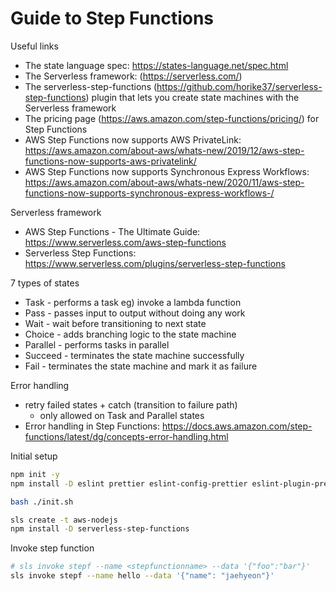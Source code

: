 # Guide to Step Functions

Useful links

- The state language spec: https://states-language.net/spec.html
- The Serverless framework: (https://serverless.com/)
- The serverless-step-functions (https://github.com/horike37/serverless-step-functions) plugin that lets you create state machines with the Serverless framework
- The pricing page (https://aws.amazon.com/step-functions/pricing/) for Step Functions
- AWS Step Functions now supports AWS PrivateLink: https://aws.amazon.com/about-aws/whats-new/2019/12/aws-step-functions-now-supports-aws-privatelink/
- AWS Step Functions now supports Synchronous Express Workflows: https://aws.amazon.com/about-aws/whats-new/2020/11/aws-step-functions-now-supports-synchronous-express-workflows-/

Serverless framework

- AWS Step Functions - The Ultimate Guide: https://www.serverless.com/aws-step-functions
- Serverless Step Functions: https://www.serverless.com/plugins/serverless-step-functions

7 types of states

- Task - performs a task eg) invoke a lambda function
- Pass - passes input to output without doing any work
- Wait - wait before transitioning to next state
- Choice - adds branching logic to the state machine
- Parallel - performs tasks in parallel
- Succeed - terminates the state machine successfully
- Fail - terminates the state machine and mark it as failure

Error handling

- retry failed states + catch (transition to failure path)
  - only allowed on Task and Parallel states
- Error handling in Step Functions: https://docs.aws.amazon.com/step-functions/latest/dg/concepts-error-handling.html

Initial setup

```sh
npm init -y
npm install -D eslint prettier eslint-config-prettier eslint-plugin-prettier

bash ./init.sh

sls create -t aws-nodejs
npm install -D serverless-step-functions
```

Invoke step function

```sh
# sls invoke stepf --name <stepfunctionname> --data '{"foo":"bar"}'
sls invoke stepf --name hello --data '{"name": "jaehyeon"}'
```
